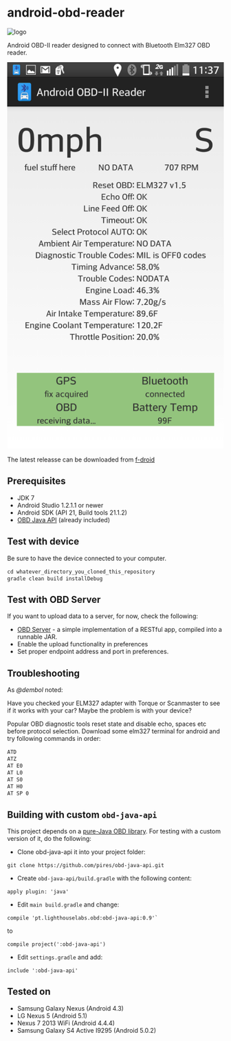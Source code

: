 android-obd-reader
========================

![logo](/src/main/res/drawable-xxhdpi/ic_btcar.png)

Android OBD-II reader designed to connect with Bluetooth Elm327 OBD reader.

![screenshot](/Screenshot.png)

The latest releasse can be downloaded from [f-droid](https://f-droid.org/repository/browse/?fdid=com.github.pires.obd.reader)

## Prerequisites ##
- JDK 7
- Android Studio 1.2.1.1 or newer
- Android SDK (API 21, Build tools 21.1.2)
- [OBD Java API](https://github.com/pires/obd-java-api/) (already included)

## Test with device ##

Be sure to have the device connected to your computer.

```
cd whatever_directory_you_cloned_this_repository
gradle clean build installDebug
```

## Test with OBD Server ##

If you want to upload data to a server, for now, check the following:
* [OBD Server](https://github.com/pires/obd-server/) - a simple implementation of a RESTful app, compiled into a runnable JAR.
* Enable the upload functionality in preferences
* Set proper endpoint address and port in preferences.

## Troubleshooting ##

As *@dembol* noted:

Have you checked your ELM327 adapter with Torque or Scanmaster to see if it works with your car? Maybe the problem is with your device?

Popular OBD diagnostic tools reset state and disable echo, spaces etc before protocol selection. Download some elm327 terminal for android and try following commands in order:
```
ATD
ATZ
AT E0
AT L0
AT S0
AT H0
AT SP 0
```

## Building with custom `obd-java-api`

This project depends on a [pure-Java OBD library](https://github.com/pires/obd-java-api/). For testing with a custom version of it, do the following:

* Clone obd-java-api it into your project folder:

```
git clone https://github.com/pires/obd-java-api.git
```

* Create `obd-java-api/build.gradle` with the following content:

```
apply plugin: 'java'
```

* Edit `main build.gradle` and change:

```
compile 'pt.lighthouselabs.obd:obd-java-api:0.9'`
```

to

```
compile project(':obd-java-api')
```

* Edit `settings.gradle` and add:

```
include ':obd-java-api'
```

## Tested on ##

* Samsung Galaxy Nexus (Android 4.3)
* LG Nexus 5 (Android 5.1)
* Nexus 7 2013 WiFi (Android 4.4.4)
* Samsung Galaxy S4 Active I9295 (Android 5.0.2)
